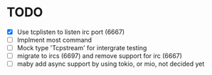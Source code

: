 # TODO

- [x] Use tcplisten to listen irc port (6667) 
- [ ] Implment most command
- [ ] Mock type 'Tcpstream' for intergrate testing
- [ ] migrate to ircs (6697) and remove support for irc (6667)
- [ ] maby add async support by using tokio, or mio, not decided yet
